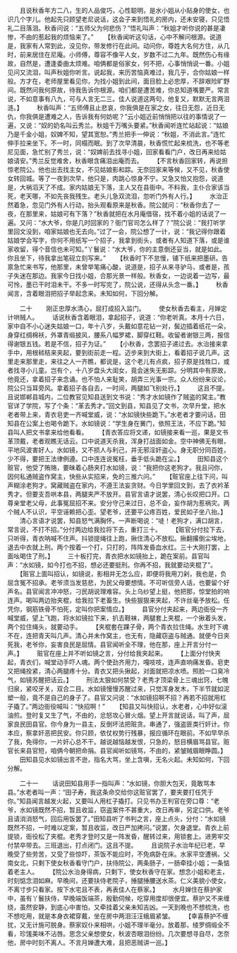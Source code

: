 <!-- { "loadSidebar": true } -->
　　且说秋香年方二八，生的人品俊巧，心性聪明，是水小姐从小贴身的使女，也识几个字儿。他起先只顾望老尼说话，这会子来到悟礼的房内，还未安寝，只见悟礼二目落泪。秋香问说：“五师父为何悲伤？”悟礼叫声：“秋姐才听你说的甚是凄惨，不由的惹起我的烦恼来了。”
　　【秋香闻听这句话，心中不解问根源。说道是，我家有人常到此，没见你，带发修行在此间。动问你，尊姓大名何方住，从几时，前来居住在尼庵。小师傅，尊容不像平人女，岁数不过二九年。既然伤心有缘故，自然是，遭逢委曲太烦难。咱俩都是俗家女，何不把，心事悄悄说一番。小姐见问又流泪，叫声秋姐你听言。说起我，来历苦恼真难过，我几乎，合你姑娘一样般。方才在，老师屋里看见你，为找小姐到此间，面目脸上必忠厚，不辞艰险旷野间。既然问我何原故，待我告诉你根源。咱们都是遭苦难，你总知道嘴要严。常言说，不如意事有八九，可与人言无二三。佳人说道这两句，他复又，默默无言两泪涟。】
　　秋香叫声：“五师傅且止悲哀，你我俱是在家之女，往日无怨，近日无仇，你我俱是遭难之人，告诉我有何妨呢？”云小姐近前悄悄把以往的事情说了一遍，又说：“奴的奶名叫云秀兰。秋姐千万嘴头要紧。”秋香闻听连忙站起说：“姑娘乃是千金小姐，奴婢不知，望其宽恕。”秀兰把手一伸说：“秋姐，不消此言。”连忙伸手拉来坐下。不一时，同榻而眠。到了次早清晨，秋香慌忙起来梳洗，也不等老尼见面，急忙别了秀兰，说：“奴婢前去找寻小姐，回家看看门户，改日再来给姑娘请安。”秀兰反觉难舍，秋香眼含痛泪出庵而去。
　　【不言秋香回家转，再说担惊老院公。他也出去找主女，不见姑娘影和踪。无奈回家来等候，又不见，秋香使女转回城。等了一夜到次早，他只是，肉跳心惊身不宁。又急又怕又抱怨，说道是，大祸滔天了不成。家内姑娘无下落，主人又在县衙中。不料我，主仆合家该当死，老天哪，不如先丧我残生。老头儿急双流泪，忽听门外有人行。】
　　水治正然着急，忽见门外有人行动，抬头观看原来是秋香。院公就问：“秋香你去了一夜，在那里来，姑娘可有下落？”秋香就把在水月庵借宿，找不着小姐的话说了一遍。又问：“水大爷，你是几时回家的？衙门官司怎么样了？”院公说：“我打听学里回文没到，咱家姑娘也无去向。”过了一会，院公想了一计，说：“我记得你跟着姑娘学会写字，你何不用纸写一个招子，我拿到街头，或者有人知道下落，或是谁家收留，得个音信也未可知。”丫鬟说：“水大爷，你的主意倒还妥当，就是如此。你且坐下，待我拿出笔砚立刻写来。”
　　【秋香时下不怠慢，铺下纸来把墨研。告禀急忙来书写，他那里，未曾举笔痛心酸，说道是，招子从来寻驴马，或者是，孩子失迷在那边。我家今日找小姐，合那光景一样般。秋香女，一边说着一边写，最可怜，墨已干时泪未干。不多一时写完了，院公说，还得从头念一番。】
　　秋香闻言，含着眼泪把招子举起念来。未知如何，下回分解。

　　二十
　　刚正忠厚水清心，屈打成招入监门。
　　使女秋香去看主，月婵定计哄贼人。
　　话说秋香含着眼泪，拿起招子，说道：“你老听真。本月十六日，家中自不小心迷失姑娘一口，年十八岁，头戴如意花钻一对，鬓边插着纸花一朵，身穿红绸棉袄，外罩青缎披风，腰系八幅罗裙，脚穿红鞋。收留者谢银三两，报信得谢银五钱。若是不信，招子为证。”
　　【小秋香，念罢招子递过去。水治接来拿手中，用根秫秸来夹起，要到街前走一程。迈步来到大街上，看着招子说几声。这里走来那里走，来往之人一齐瞧，都说是，这个老儿有点疯，招子原是找牲口，或者找寻小儿童。岂有个，十八岁盘头大闺女，竟会迷失无影踪。分明其中有原故，他竟还，拿着招子来念诵。也不怕人来耻笑，胡弄三光事一宗。众人纷纷来议论，院公只当耳旁风。拿着招子各自去，一时间，两腿如飞别处行。】
　　这且不提。且说邯郸县城内，二位教官见知县送到文书说：“秀才水如镜作了贼盗的窝主。”教官详了学院，写了个条：“革去秀才。”回文到县，知县见了文书，次早升堂，把水老者带上来，青衣皂吏一齐喊堂威，说：“水如镜快些跪下。”水老者才要问话，田知县在公案上也喝令跪下。水如镜说：“学生身在黉门，依照王法，不应下跪。”知县叫人把文书拿来给他看看。
　　【青衣答应将文递，如镜接来看一巡，果是文书革顶戴，老者观瞧无话云。口中说道天杀我，浑身打战面如金。空中神佛无有眼，平地风波害好人。水如镜，又不损人与利己，并无邪淫奸盗心。身无职分同百姓，少不得，要把王法律例遵。口中连连说冤枉，垂手低头跪在尘。】
　　田知县这个赃官，他受了贿赂，要昧着心肠夹打水如镜，说：“我把你这老狗才。我且问你，因何私通贼盗作窝主，快些从实招来，免的三推六问。”
　　【赃官座上往下问，叫声糊涂老狗才。窝藏贼盗在家内，不遵王法妄贪财。今日学里回文到，去了衣衿革秀才。但要支吾哄本县，两腿夹严不放开。县官言语才说罢，清心长叹把口开。口尊亲堂老父母，此事冤屈招不来。安分守己来过日，总不会，妄作胡为惹祸灾。两个贼人不认识，平空诬赖把心歪。望老爷，还要平公疼百姓，爱民如子坐八抬。】
　　清心言语才说罢，知县怒气满胸怀。一声断喝说：“唗！老狗才，满口胡言，常言说，不打不招。”分付两边给我拉将下去，重打三十。
　　【赃官分付拉下去，只听得，青衣呐喊不住声。抖锁提绳往上跑，揪住清心不放松。揪翻撂倒尘埃地，退去中衣就上刑。两个按着一个打，只打的，阵阵发昏血水红。三十大刚打罢，上面吆喝住了刑。】
　　三十板打完，青衣把水如镜抬上，跪在案前。县官叫声：“水如镜，如今打也不招，想必还要挺刑。你再不招，我就要动夹棍了”。
　　【赃官上面叫招认，如镜说，影相并无怎么应，即便将我用刀剁，我也是，负屈含冤不招承。老爷须当发慈悲，为民父母要想情。不可听信旁人话，也要留个好声名。县官闻言冲冲怒，刁民胡说理难容。头上乌纱望上挺，他把那，惊堂拍的响连声。喝叫两边抬夹棍，给我拉下老畜生。快些狠狠来夹起，不许丝毫予放松。任凭你，钢筋铁骨不怕死，定叫你把案情应。】
　　县官分付夹起来，两边衙役一齐喊堂威，望上飞跑，将水如镜拉下来，扒去鞋袜，两腿套上夹棍，一个揪着头发，两个拉住绳头，就要动手。
　　【夹棍套在踝子骨，两个青衣拉住绳。水生时下魂不在，连把青天叫几声。清心并未作窝主，也无有，隐藏窃盗与贼通。就便今日夹死我，老爷你，妄害良民是屈情。县官闻听全不理，他在那，座上开言分付一声。】
　　赃官在座上并不听如镜之言，分付给我夹起来。
　　【上面分付快夹起，青衣们，喊堂动手吓人魂。两个使劲齐用力，嘎吱吱，连声直响痛发昏。皂吏又把绳拴紧，清心两腿疼十分。青衣又把头揪起，对面就把凉水喷。照脸一口臭冷气，如镜苏醒把话云。】
　　刑法太狠如何禁受？老秀才顶梁骨上三魂出窍，七魄归泉，紧咬牙关，双合二目。水如镜慢慢苏醒过来，只觉浑身发木，下半节就如泥塑一般，竟不是自己的身子了。县官又问说：“水如镜招啊不招？再若不招就用杠子撬了。”两边衙役喊叫：“快招啊！”
　　【知县又叫快招认，水老者，心中好似滚油煎。登时复又生了气，不由的，忿怒攻心冒火烟。望上开言就说话，叫了声，屈家良民田县官。你今身为一县主，反倒坏法把赃贪。串通了，强盗匪类行奸计。你本应，察拿奸恶把民安。你只顾，依仗权势行残暴，报应循环在眼前。不如早早杀了我，免得你，一片奸心总不干。越说越恼越发恨，只急的，怒目横眉骂县官。赃官长来县官短，咱俩今朝把命捐。县官闻听如镜骂，不由的，紧皱贼眉眼睁圆。】
　　田知县见水如镜出言不逊，指名大骂，坐上含嗔，无名火起。未知如何，下回分解。

　　二十一
　　话说田知县用手一指叫声：“水如镜，你胆大包天，竟敢骂本县。”水老者叫一声：“田子寿，我这条命交给你这赃官罢了，要夹要打任凭于你。”知县闻言越发火起，又要叫人用杠子撬打。只见书办王判官在旁口尊：“老爷，水如镜既然不招，暂且收监，窃盗案件不甚重大，改日再审，另定口供。老爷且请消消怒气，回后用饭罢了。”田知县听了书判之言，座上点头，分付：“水如镜既然不招，一时难以定案，暂且收监，改日严加拷问。”说罢，欠身退堂。青衣上前提锁，衙役松了夹棍。老秀才登时又是一阵发昏，醒转过来，用锁套上。进男牢交付禁卒带去。三班退出，打点闭门。这且不提。
　　且说院子水治年纪已老，早晚受了些劳苦，又受了些惊吓，茶饭不能应时，不免病卧在床。水家平空遭祸，父南女北，只剩下使女秋香看守门户，扶侍院公，两条肠子，一肠牵挂小姐；一条惦着老主人。
　　【院公水治身得病，只剩下，使女秋香守在家。想念小姐和老主，时刻惦念泪如麻。早晚间，还要扶侍老院子，捶腿捶腰送水茶。仁义美貌小使女，不离寸步只看家。按下水宅且不表，再表佳人在蔡家。】
　　水月婵住在蔡护家中，虽有丫鬟扶侍，早晚端饭端茶，殷勤伺候，吃穿用度却很便宜。蔡护又不来缠绕，虽然安静，到底心中害怕，又牵挂着父亲未知吉凶。一天到晚也不想梳洗，也不想吃用，就是本身衣裙穿戴，坐在房中两泪汪汪蛾眉紧皱。
　　【幸喜蔡护不缠扰，又无计施可脱身。蔡家奴仆来相哄，小姐不理半毫分。放着那，绫罗绸缎全不看，珍馐美味不沾唇。思念父亲想使女，秋波杏眼泪纷纷。几次要想寻自尽，怎奈他，房中时刻不离人。不言月婵遭大难，且把恶贼讲一巡。】
